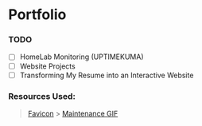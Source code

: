 # Portfolio

### TODO

- [ ] HomeLab Monitoring (UPTIMEKUMA)
- [ ] Website Projects
- [ ] Transforming My Resume into an Interactive Website

### Resources Used:

> [Favicon](https://www.flaticon.com/free-icon/user_17948614?term=person&page=1&position=94&origin=search&related_id=17948614) > [Maintenance GIF](https://dribbble.com/shots/3710403-Maintenance-Panel-Animated)
